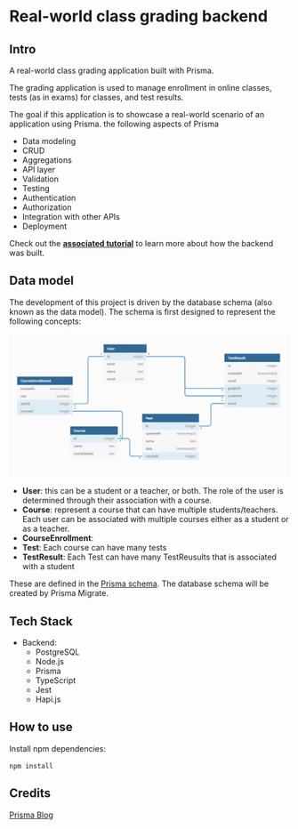 # Real-world class grading backend

## Intro

A real-world class grading application built with Prisma.

The grading application is used to manage enrollment in online classes, tests (as in exams) for classes, and test results.

The goal if this application is to showcase a real-world scenario of an application using Prisma. the following aspects of Prisma
- Data modeling
- CRUD
- Aggregations
- API layer
- Validation
- Testing
- Authentication
- Authorization
- Integration with other APIs
- Deployment

Check out the [**associated tutorial**](https://www.prisma.io/blog/modern-backend-1-tsjs1ps7kip1/) to learn more about how the backend was built.

## Data model

The development of this project is driven by the database schema (also known as the data model).
The schema is first designed to represent the following concepts:

![](./src/assets/grading-app-schema.png)

- **User**: this can be a student or a teacher, or both. The role of the user is determined through their association with a course.
- **Course**: represent a course that can have multiple students/teachers. Each user can be associated with multiple courses either as a student or as a teacher.
- **CourseEnrollment**: 
- **Test**: Each course can have many tests
- **TestResult**: Each Test can have many TestReusults that is associated with a student

These are defined in the [Prisma schema](./prisma/schema.prisma).
The database schema will be created by Prisma Migrate.

## Tech Stack

- Backend:
  - PostgreSQL
  - Node.js
  - Prisma
  - TypeScript
  - Jest
  - Hapi.js

## How to use

Install npm dependencies:

```
npm install
```

## Credits

[Prisma Blog](https://www.prisma.io/blog/backend-prisma-typescript-orm-with-postgresql-data-modeling-tsjs1ps7kip1)
